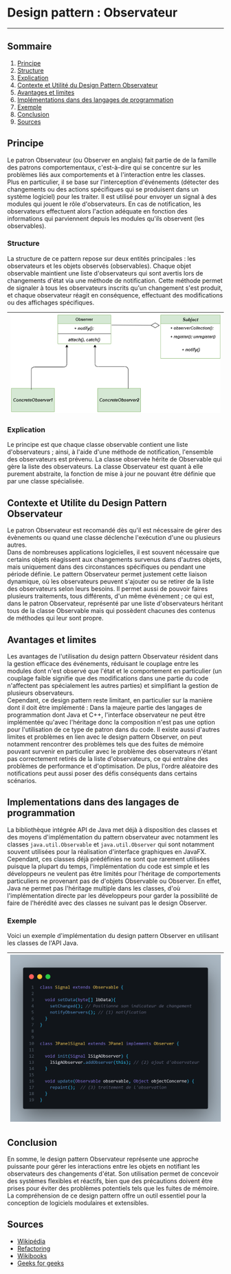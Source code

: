# Design pattern : Observateur
***

## Sommaire
1. [Principe](#principe)
2. [Structure](#structure)
3. [Explication](#explication)
4. [Contexte et Utilité du Design Pattern Observateur](#contexte-et-utilite-du-design-pattern-observateur)
5. [Avantages et limites](#avantages-et-limites)
6. [Implémentations dans des langages de programmation](#implementations-dans-des-langages-de-programmation)
7. [Exemple](#exemple)
8. [Conclusion](#conclusion)
9. [Sources](#sources)

## Principe

Le patron Observateur (ou Observer en anglais) fait partie de de la famille des patrons comportementaux, c'est-à-dire qui se concentre sur les problèmes liés aux comportements et à l'interaction entre les classes.  
Plus en particulier, il se base sur l'interception d'événements (détecter des changements ou des actions spécifiques qui se produisent dans un système logiciel) pour les traiter.
Il est utilisé pour envoyer un signal à des modules qui jouent le rôle d'observateurs. En cas de notification, les observateurs effectuent alors l'action adéquate en fonction des informations qui parviennent depuis les modules qu'ils observent (les observables).

### Structure

La structure de ce pattern repose sur deux entités principales : les observateurs et les objets observés (observables). Chaque objet observable maintient une liste d'observateurs qui sont avertis lors de changements d'état via une méthode de notification. Cette méthode permet de signaler à tous les observateurs inscrits qu'un changement s'est produit, et chaque observateur réagit en conséquence, effectuant des modifications ou des affichages spécifiques.

| ![observer](https://github.com/GeniusTom-Dev/presentation-design-pattern/blob/main/assets/observer.png?raw=true) |
|------------------------------------------------------------------------------------------------------------------|

### Explication

Le principe est que chaque classe observable contient une liste d'observateurs ; ainsi, à l'aide d'une méthode de notification, l'ensemble des observateurs est prévenu. La classe observée hérite de Observable qui gère la liste des observateurs. La classe Observateur est quant à elle purement abstraite, la fonction de mise à jour ne pouvant être définie que par une classe spécialisée.

## Contexte et Utilite du Design Pattern Observateur

Le patron Observateur est recomandé dès qu'il est nécessaire de gérer des évènements ou quand une classe déclenche l'exécution d'une ou plusieurs autres.  
Dans de nombreuses applications logicielles, il est souvent nécessaire que certains objets réagissent aux changements survenus dans d'autres objets, mais uniquement dans des circonstances spécifiques ou pendant une période définie. Le pattern Observateur permet justement cette liaison dynamique, où les observateurs peuvent s'ajouter ou se retirer de la liste des observateurs selon leurs besoins. Il permet aussi de pouvoir faires plusieurs traitements, tous différents, d'un même évènement ; ce qui est, dans le patron Observateur, représenté par une liste d'observateurs héritant tous de la classe Observable mais qui possèdent chacunes des contenus de méthodes qui leur sont propre.

## Avantages et limites

Les avantages de l'utilisation du design pattern Observateur résident dans la gestion efficace des événements, réduisant le couplage entre les modules dont n'est observé que l'état et le comportement en particulier (un couplage faible signifie que des modifications dans une partie du code n'affectent pas spécialement les autres parties) et simplifiant la gestion de plusieurs observateurs.  
Cependant, ce design pattern reste limitant, en particulier sur la manière dont il doit être implémenté : Dans la majeure partie des langages de programmation dont Java et C++, l'interface observateur ne peut être implémentée qu'avec l'héritage donc la composition n'est pas une option pour l'utilisation de ce type de patron dans du code. Il existe aussi d'autres limites et problèmes en lien avec le design pattern Observer, on peut notamment rencontrer des problèmes tels que des fuites de mémoire pouvant survenir en particulier avec le problème des observateurs n'étant pas correctement retirés de la liste d'observateurs, ce qui entraîne des problèmes de performance et d'optimisation. De plus, l'ordre aléatoire des notifications peut aussi poser des défis conséquents dans certains scénarios.

## Implementations dans des langages de programmation

La bibliothèque intégrée API de Java met déjà à disposition des classes et des moyens d'implémentation du pattern observateur avec notamment les classes ```java.util.Observable``` et ```java.util.Observer``` qui sont notamment souvent utilisées pour la réalisation d'interface graphiques en JavaFX.  
Cependant, ces classes déjà prédéfinies ne sont que rarement utilisées puisque la plupart du temps, l'implémentation du code est simple et les développeurs ne veulent pas être limités pour l'héritage de comportements particuliers ne provenant pas de d'objets Observable ou Observer. En effet, Java ne permet pas l'héritage multiple dans les classes, d'où l'implémentation directe par les développeurs pour garder la possibilité de faire de l'hérédité avec des classes ne suivant pas le design Observer.

### Exemple

Voici un exemple d'implémentation du design pattern Observer en utilisant les classes de l'API Java.  

|![observer](https://github.com/GeniusTom-Dev/presentation-design-pattern/blob/main/assets/example-java.png?raw=true)|
|----------------------------------------------------------------------------------------------------------------------------|

## Conclusion

En somme, le design pattern Observateur représente une approche puissante pour gérer les interactions entre les objets en notifiant les observateurs des changements d'état. Son utilisation permet de concevoir des systèmes flexibles et réactifs, bien que des précautions doivent être prises pour éviter des problèmes potentiels tels que les fuites de mémoire. La compréhension de ce design pattern offre un outil essentiel pour la conception de logiciels modulaires et extensibles.


## Sources
- [Wikipédia](https://fr.wikipedia.org/wiki/Observateur_(patron_de_conception)) 
- [Refactoring](https://refactoring.guru/fr/design-patterns/observer) 
- [Wikibooks](https://fr.wikibooks.org/wiki/Patrons_de_conception/Patrons_de_comportement) 
- [Geeks for geeks](https://www.geeksforgeeks.org/observer-pattern-set-1-introduction/) 